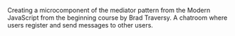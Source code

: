 Creating a microcomponent of the mediator pattern from the Modern JavaScript from the beginning course by Brad Traversy. A chatroom where users register and send messages to other users.
